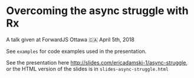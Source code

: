 # Overcoming the async struggle with Rx

A talk given at ForwardJS Ottawa 🇨🇦 April 5th, 2018

See `examples` for code examples used in the presentation.

See the presentation here http://slides.com/ericadamski-1/async-struggle, or the HTML version of the slides is in `slides-async-struggle.html`
